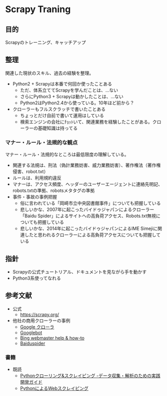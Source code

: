 # Scrapy Traning

## 目的

Scrapyのトレーニング、キャッチアップ

## 整理

関連した現状のスキル、過去の経験を整理。

 - Python2 + Scrapyは本番で何回か使ったことある
   - ただ、体系立ててScrapyを学んだことは、...ない
   - さらにPython3 + Scrapyは動かしたことは、...ない
   - Python2はPython2.4から使っている。10年ほど前から？
 - クローラーもフルスクラッチで書いたことある
   - ちょっとだけ自前で書いて運用はしている
   - 検索エンジンの会社にﾁｮｯﾄいて、関連業務を経験したことがある。クローラーの基礎知識は持ってる

### マナー・ルール・法規的な観点

マナー・ルール・法規的なところは最低限度の理解している。

 - 関連する法規は、刑法（偽計業務妨害、威力業務妨害）、著作権法（著作権侵害、robot.txt）
 - ルールは、利用規約違反
 - マナーは、アクセス頻度、ヘッダーのユーザーエージェントに連絡先明記、robots.txtの準拠、robotsメタタグの準拠
 - 事件・事故の事例把握
   - 俗に言われている「岡崎市立中央図書館事件」についても把握している
   - 悲しいかな、2007年に起こったバイドゥジャパンによるクローラー「Baidu Spider」によるサイトへの高負荷アクセス、Robots.txt無視についても把握している
   - 悲しいかな、2014年に起こったバイドゥジャパンによるIME Simejiに関連したと思われるクローラーによる高負荷アクセスについても把握している

## 指針

 - Scrapyの公式チュートリアル、ドキュメントを見ながら手を動かす
 - Python3系使ってなれる

## 参考文献

 - 公式
   - https://scrapy.org/
 - 他社の商用クローラーの事例
   - [Google クローラ](https://support.google.com/webmasters/answer/1061943)
   - [Googlebot](http://www.google.com/bot.html)
   - [Bing webmaster help & how-to](https://www.bing.com/webmaster/help/which-crawlers-does-bing-use-8c184ec0)
   - [Baiduspider](http://www.baidu.com/search/spider.html)

### 書籍

 - 既読
   - [Pythonクローリング&スクレイピング -データ収集・解析のための実践開発ガイド](https://www.amazon.co.jp/dp/4774183679/)
   - [PythonによるWebスクレイピング](https://www.amazon.co.jp/dp/4873117615/)
